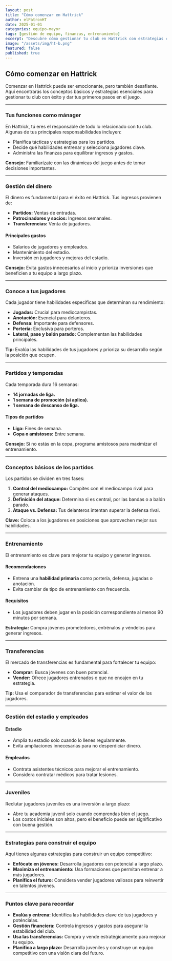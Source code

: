 ```yaml
---
layout: post
title: "Cómo comenzar en Hattrick"
author: elPatronHT
date: 2025-01-01
categories: equipo-mayor
tags: [gestión de equipo, finanzas, entrenamiento]
excerpt: "Descubre cómo gestionar tu club en Hattrick con estrategias clave para principiantes."
image: "/assets/img/ht-b.png"
featured: false
published: true
---
```


## Cómo comenzar en Hattrick

Comenzar en Hattrick puede ser emocionante, pero también desafiante. Aquí encontrarás los conceptos básicos y estrategias esenciales para gestionar tu club con éxito y dar tus primeros pasos en el juego.

---

### Tus funciones como mánager

En Hattrick, tú eres el responsable de todo lo relacionado con tu club. Algunas de tus principales responsabilidades incluyen:

- Planifica tácticas y estrategias para los partidos.
- Decide qué habilidades entrenar y selecciona jugadores clave.
- Administra las finanzas para equilibrar ingresos y gastos.

**Consejo:** Familiarízate con las dinámicas del juego antes de tomar decisiones importantes.

---

### Gestión del dinero

El dinero es fundamental para el éxito en Hattrick. Tus ingresos provienen de:

- **Partidos:** Ventas de entradas.
- **Patrocinadores y socios:** Ingresos semanales.
- **Transferencias:** Venta de jugadores.

#### Principales gastos

- Salarios de jugadores y empleados.
- Mantenimiento del estadio.
- Inversión en jugadores y mejoras del estadio.

**Consejo:** Evita gastos innecesarios al inicio y prioriza inversiones que beneficien a tu equipo a largo plazo.

---

### Conoce a tus jugadores

Cada jugador tiene habilidades específicas que determinan su rendimiento:

- **Jugadas:** Crucial para mediocampistas.
- **Anotación:** Esencial para delanteros.
- **Defensa:** Importante para defensores.
- **Portería:** Exclusiva para porteros.
- **Lateral, pase y balón parado:** Complementan las habilidades principales.

**Tip:** Evalúa las habilidades de tus jugadores y prioriza su desarrollo según la posición que ocupen.

---

### Partidos y temporadas

Cada temporada dura 16 semanas:

- **14 jornadas de liga.**
- **1 semana de promoción (si aplica).**
- **1 semana de descanso de liga.**

#### Tipos de partidos

- **Liga:** Fines de semana.
- **Copa o amistosos:** Entre semana.

**Consejo:** Si no estás en la copa, programa amistosos para maximizar el entrenamiento.

---

### Conceptos básicos de los partidos

Los partidos se dividen en tres fases:

1. **Control del mediocampo:** Compites con el mediocampo rival para generar ataques.
2. **Definición del ataque:** Determina si es central, por las bandas o a balón parado.
3. **Ataque vs. Defensa:** Tus delanteros intentan superar la defensa rival.

**Clave:** Coloca a los jugadores en posiciones que aprovechen mejor sus habilidades.

---

### Entrenamiento

El entrenamiento es clave para mejorar tu equipo y generar ingresos.

#### Recomendaciones

- Entrena una **habilidad primaria** como portería, defensa, jugadas o anotación.
- Evita cambiar de tipo de entrenamiento con frecuencia.

#### Requisitos

- Los jugadores deben jugar en la posición correspondiente al menos 90 minutos por semana.

**Estrategia:** Compra jóvenes prometedores, entrénalos y véndelos para generar ingresos.

---

### Transferencias

El mercado de transferencias es fundamental para fortalecer tu equipo:

- **Comprar:** Busca jóvenes con buen potencial.
- **Vender:** Ofrece jugadores entrenados o que no encajen en tu estrategia.

**Tip:** Usa el comparador de transferencias para estimar el valor de los jugadores.

---

### Gestión del estadio y empleados

#### Estadio

- Amplía tu estadio solo cuando lo llenes regularmente.
- Evita ampliaciones innecesarias para no desperdiciar dinero.

#### Empleados

- Contrata asistentes técnicos para mejorar el entrenamiento.
- Considera contratar médicos para tratar lesiones.

---

### Juveniles

Reclutar jugadores juveniles es una inversión a largo plazo:

- Abre tu academia juvenil solo cuando comprendas bien el juego.
- Los costos iniciales son altos, pero el beneficio puede ser significativo con buena gestión.

---

### Estrategias para construir el equipo

Aquí tienes algunas estrategias para construir un equipo competitivo:

- **Enfócate en jóvenes:** Desarrolla jugadores con potencial a largo plazo.
- **Maximiza el entrenamiento:** Usa formaciones que permitan entrenar a más jugadores.
- **Planifica el futuro:** Considera vender jugadores valiosos para reinvertir en talentos jóvenes.

---

### Puntos clave para recordar

- **Evalúa y entrena:** Identifica las habilidades clave de tus jugadores y poténcialas.
- **Gestión financiera:** Controla ingresos y gastos para asegurar la estabilidad del club.
- **Usa las transferencias:** Compra y vende estratégicamente para mejorar tu equipo.
- **Planifica a largo plazo:** Desarrolla juveniles y construye un equipo competitivo con una visión clara del futuro.
